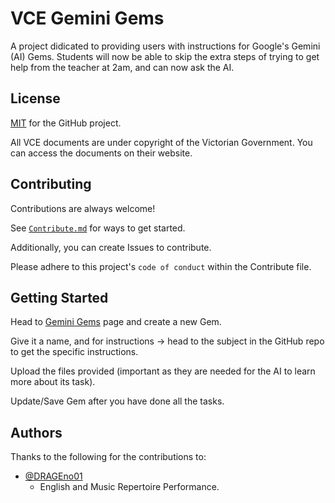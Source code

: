 
# VCE Gemini Gems

A project didicated to providing users with instructions for Google's Gemini (AI) Gems. Students will now be able to skip the extra steps of trying to get help from the teacher at 2am, and can now ask the AI.
## License

[MIT](https://choosealicense.com/licenses/mit/) for the GitHub project.

All VCE documents are under copyright of the Victorian Government.
You can access the documents on their website.


## Contributing

Contributions are always welcome!

See [`Contribute.md`](https://github.com/DRAGEno01/VCE-Gemini-Gems/blob/main/Contribute.md) for ways to get started.

Additionally, you can create Issues to contribute.

Please adhere to this project's `code of conduct` within the Contribute file.


## Getting Started

Head to [Gemini Gems](https://gemini.google.com/gems/view) page and create a new Gem.

Give it a name, and for instructions -> head to the subject in the GitHub repo to get the specific instructions.

Upload the files provided (important as they are needed for the AI to learn more about its task).

Update/Save Gem after you have done all the tasks.
    
## Authors

Thanks to the following for the contributions to:
- [@DRAGEno01](https://www.github.com/DRAGEno01)
    - English and Music Repertoire Performance.
